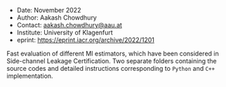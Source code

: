 
- Date:       November 2022
- Author:     Aakash Chowdhury
- Contact:    aakash.chowdhury@aau.at
- Institute:  University of Klagenfurt
- eprint:     https://eprint.iacr.org/archive/2022/1201

Fast evaluation of different MI estimators, which have been considered in Side-channel Leakage Certification.
Two separate folders containing the source codes and detailed instructions corresponding to `Python` and `C++` implementation. 
